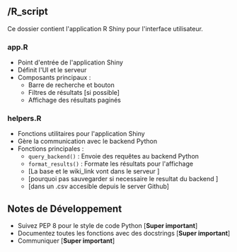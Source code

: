 
## /R_script
Ce dossier contient l'application R Shiny pour l'interface utilisateur.

### app.R
- Point d'entrée de l'application Shiny
- Définit l'UI et le serveur
- Composants principaux :
  - Barre de recherche et bouton
  - Filtres de résultats [si possible]
  - Affichage des résultats paginés

### helpers.R
- Fonctions utilitaires pour l'application Shiny
- Gère la communication avec le backend Python
- Fonctions principales :
  - `query_backend()` : Envoie des requêtes au backend Python
  - `format_results()` : Formate les résultats pour l'affichage
  - [La base et le wiki_link vont dans le serveur ]
  - [pourquoi pas sauvegarder si necessaire le resultat du backend ]
  - [dans un .csv accesible depuis le server Github]

## Notes de Développement
- Suivez PEP 8 pour le style de code Python [**Super important**]
- Documentez toutes les fonctions avec des docstrings [**Super important**]
- Communiquer [**Super important**]